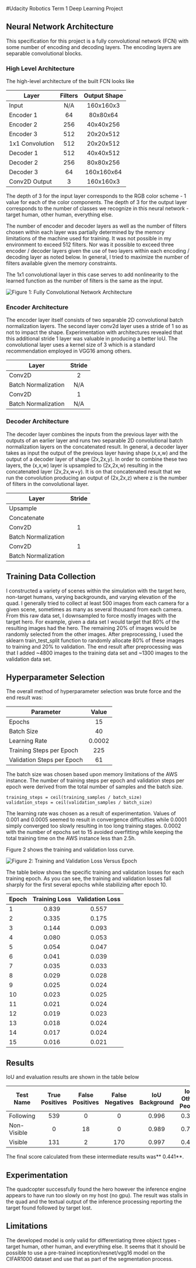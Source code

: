 #Udacity Robotics Term 1 Deep Learning Project
## Neural Network Architecture
This specification for this project is a fully convolutional network (FCN) with some number of encoding and decoding layers. The encoding layers are separable convolutional blocks. 

### High Level Architecture
The high-level architecture of the built FCN looks like

| Layer | Filters | Output Shape |
| -------- |:----------:|:------------------:|
| Input | N/A  | 160x160x3  |
| Encoder 1 | 64 | 80x80x64 |
| Encoder 2 | 256 | 40x40x256 |
| Encoder 3 | 512 | 20x20x512 |
| 1x1 Convolution | 512 | 20x20x512 |
| Decoder 1 | 512 | 40x40x512 | 
| Decoder 2 | 256 | 80x80x256 |
| Decoder 3 | 64 | 160x160x64 |
| Conv2D Output | 3 | 160x160x3 |

The depth of 3 for the input layer corresponds to the RGB color scheme - 1 value for each of the color components. The depth of 3 for the output layer corresponds to the number of classes we recognize in this neural network - target human, other human, everything else.

The number of encoder and decoder layers as well as the number of filters chosen within each layer was partially determined by the memory limitations of the machine used for training. It was not possible in my environment to exceed 512 filters. Nor was it possible to exceed three encoder / decoder layers given the use of two layers within each encoding / decoding layer as noted below. In general, I tried to maximize the number of filters available given the memory constraints. 

The 1x1 convolutional layer in this case serves to add nonlinearity to the learned function as the number of filters is the same as the input. 

[image_0]: ./fcnarch.png
![Figure 1: Fully Convolutional Network Architecture][image_0] 

### Encoder Architecture
The encoder layer itself consists of two separable 2D convolutional batch normalization layers. The second layer conv2d layer uses a stride of 1 so as not to impact the shape. Experimentation with architectures revealed that this additional stride 1 layer was valuable in producing a better IoU. The convolutional layer uses a kernel size of 3 which is a standard recommendation employed in VGG16 among others.

| Layer | Stride |
| ------- |:--------:|
| Conv2D | 2 |
| Batch Normalization | N/A |
| Conv2D | 1 |
| Batch Normalization | N/A |

### Decoder Architecture
The decoder layer combines the inputs from the previous layer with the outputs of an earlier layer and runs two separable 2D convolutional batch normalization layers on the concatenated result. In general, a decoder layer takes as input the output of the previous layer having shape (x,x,w) and the output of a decoder layer of shape (2x,2x,y). In order to combine these two layers, the (x,x,w) layer is upsampled to (2x,2x,w) resulting in the concatenated layer (2x,2x,w+y). It is on that concatenated result that we run the convolution producing an output of (2x,2x,z) where z is the number of filters in the convolutional layer.

| Layer | Stride |
| ------- |:--------:|
| Upsample | |
| Concatenate ||
| Conv2D | 1 |
| Batch Normalization | |
| Conv2D | 1 |
| Batch Normalization | |

## Training Data Collection
I constructed a variety of scenes within the simulation with the target hero, non-target humans, varying backgrounds, and varying elevation of the quad. I generally tried to collect at least 500 images from each camera for a given scene, sometimes as many as several thousand from each camera. From this raw data set, I downsampled to force mostly images with the target hero. For example, given a data set I would target that 80% of the resulting images had the hero. The remaining 20% of images would be randomly selected from the other images. After preprocessing, I used the sklearn train_test_split function to randomly allocate 80% of these images to training and 20% to validation. The end result after preprocessing was that I added ~4800 images to the training data set and ~1300 images to the validation data set. 

## Hyperparameter Selection
The overall method of hyperparameter selection was brute force and the end result was:

| Parameter | Value |
| ------------- |:--------:|
| Epochs | 15 |
| Batch Size | 40 |
| Learning Rate | 0.0002 |
| Training Steps per Epoch | 225 |
| Validation Steps per Epoch | 61 |

The batch size was chosen based upon memory limitations of the AWS instance. The number of training steps per epoch and validation steps per epoch were derived from the total number of samples and the batch size.

	training_steps = ceil(training_samples / batch_size)
	validation_steps = ceil(validation_samples / batch_size)
	
The learning rate was chosen as a result of experimentation. Values of 0.001 and 0.0005 seemed to result in convergence difficulties while 0.0001 simply converged too slowly resulting in too long training stages. 0.0002 with the number of epochs set to 15 avoided overfitting while keeping the total training time on the AWS instance less than 2.5h.

Figure 2 shows the training and validation loss curve.

[image_1]: ./losscurve.png  
![Figure 2: Training and Validation Loss Versus Epoch][image_1]

The table below shows the specific training and validation losses for each training epoch. As you can see, the training and validation losses fall sharply for the first several epochs while stabilizing after epoch 10.

| Epoch | Training Loss | Validation Loss | 
| ------- |:----------------:|:-------------------:|
| 1 | 0.839 | 0.557 |
| 2 | 0.335 | 0.175 |
| 3 | 0.144 | 0.093 |
| 4 | 0.080 | 0.053 | 
| 5 | 0.054 | 0.047 |
| 6 | 0.041 | 0.039 |
| 7 | 0.035 | 0.033 |
| 8 | 0.029 | 0.028 | 
| 9 | 0.025 | 0.024 |
| 10 | 0.023 | 0.025 | 
| 11 | 0.021 | 0.024 |
| 12 | 0.019 | 0.023 | 
| 13 | 0.018 | 0.024 |
| 14 | 0.017 | 0.024 |
| 15 | 0.016 | 0.021 |

## Results
IoU and evaluation results are shown in the table below

| Test Name | True Positives | False Positives | False Negatives | IoU Background | IoU Other People | IoU Hero |
| ------------- |:-----------------:|:--------------:|:---------------:|:--------------:|:--------------:|:-----------------:|
| Following | 539 | 0 | 0 | 0.996 | 0.360 | 0.887 |
| Non-Visible | 0 | 18 | 0 | 0.989 | 0.781 | 0.0 |
| Visible | 131 | 2 | 170 | 0.997 | 0.441 | 0.245 |

The final score calculated from these intermediate results was** 0.441**.

## Experimentation
The quadcopter successfully found the hero however the inference engine appears to have run too slowly on my host (no gpu). The result was stalls in the quad and the textual output of the inference processing reporting the target found followed by target lost.

## Limitations
The developed model is only valid for differentiating three object types - target human, other human, and everything else. It seems that it should be possible to use a pre-trained inception/resnet/vgg16 model on the CIFAR1000 dataset and use that as part of the segmentation process. 






